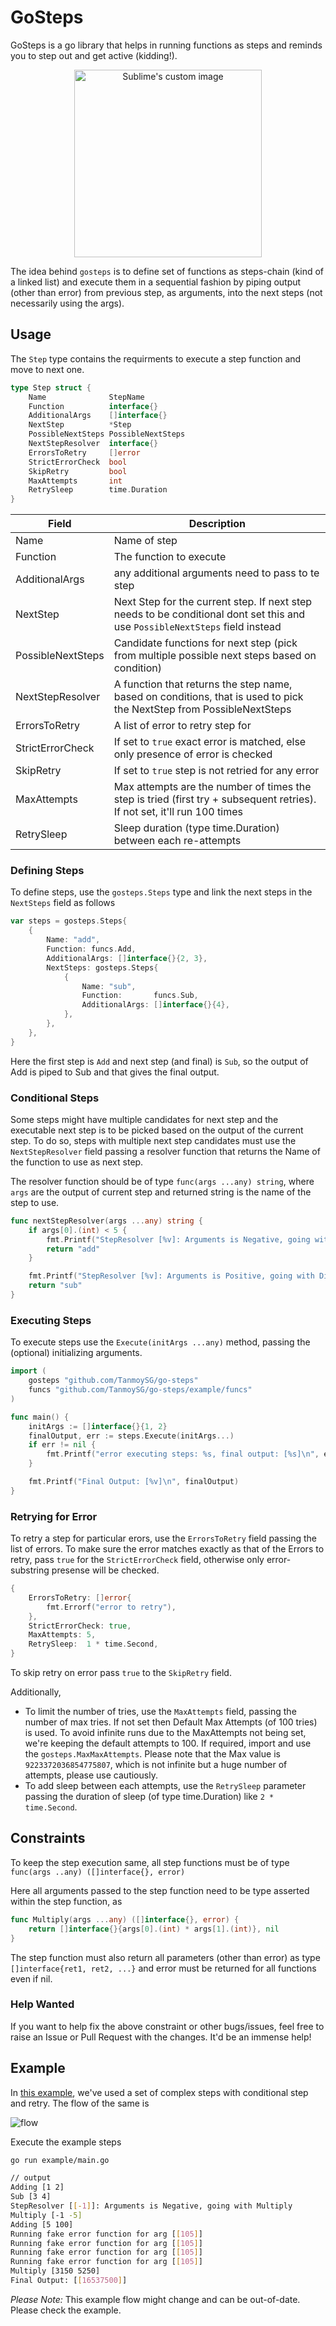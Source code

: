 

# GoSteps

GoSteps is a go library that helps in running functions as steps and reminds you to step out and get active (kidding!). 

<p align="center">
 <img src="https://codetips.dev/wp-content/uploads/2022/08/gopher-go-run.jpg" alt="Sublime's custom image" width="300" height="300" />
</p>

The idea behind `gosteps` is to define set of functions as steps-chain (kind of a linked list) and execute them in a sequential fashion by piping output (other than error) from previous step, as arguments, into the next steps (not necessarily using the args).

## Usage

The `Step` type contains the requirments to execute a step function and move to next one.

```go
type Step struct {
	Name              StepName
	Function          interface{}
	AdditionalArgs    []interface{}
	NextStep          *Step
	PossibleNextSteps PossibleNextSteps
	NextStepResolver  interface{}
	ErrorsToRetry     []error
	StrictErrorCheck  bool
	SkipRetry         bool
	MaxAttempts       int
	RetrySleep        time.Duration
}

```

| Field             | Description                                                                                                                  |
|-------------------|------------------------------------------------------------------------------------------------------------------------------|
| Name              | Name of step                                                                                                                 |
| Function          | The function to execute                                                                                                      |
| AdditionalArgs    | any additional arguments need to pass to te step                                                                             |
| NextStep          | Next Step for the current step. If next step needs to be conditional dont set this and use `PossibleNextSteps` field instead |
| PossibleNextSteps | Candidate functions for next step (pick from multiple possible next steps based on condition)                                |
| NextStepResolver  | A function that returns the step name, based on conditions, that is used to pick the NextStep from PossibleNextSteps         |
| ErrorsToRetry     | A list of error to retry step for                                                                                            |
| StrictErrorCheck  | If set to `true` exact error is matched, else only presence of error is checked                                              |
| SkipRetry         | If set to `true` step is not retried for any error                                                                           |
| MaxAttempts       | Max attempts are the number of times the step is tried (first try + subsequent retries). If not set, it'll run 100 times     |
| RetrySleep        | Sleep duration (type time.Duration) between each re-attempts                                                                 |

### Defining Steps

To define steps, use the `gosteps.Steps` type and link the next steps in the `NextSteps` field as follows

```go
var steps = gosteps.Steps{
	{
		Name: "add",
		Function: funcs.Add,
		AdditionalArgs: []interface{}{2, 3},
		NextSteps: gosteps.Steps{
			{
				Name: "sub",
				Function:       funcs.Sub,
				AdditionalArgs: []interface{}{4},
			},
		},
	},
}
```

Here the first step is `Add` and next step (and final) is `Sub`, so the output of Add is piped to Sub and that gives the final output.

### Conditional Steps

Some steps might have multiple candidates for next step and the executable next step is to be picked based on the output of the current step. To do so, steps with multiple next step candidates must use the `NextStepResolver` field passing a resolver function that returns the Name of the function to use as next step.

The resolver function should be of type `func(args ...any) string`, where `args` are the output of current step and returned string is the name of the step to use.

```go
func nextStepResolver(args ...any) string {
	if args[0].(int) < 5 {
		fmt.Printf("StepResolver [%v]: Arguments is Negative, going with Multiply\n", args)
		return "add"
	}

	fmt.Printf("StepResolver [%v]: Arguments is Positive, going with Divide\n", args)
	return "sub"
}
```

### Executing Steps

To execute steps use the `Execute(initArgs ...any)` method, passing the (optional) initializing arguments.

```go
import (
	gosteps "github.com/TanmoySG/go-steps"
	funcs "github.com/TanmoySG/go-steps/example/funcs"
)

func main() {
	initArgs := []interface{}{1, 2}
	finalOutput, err := steps.Execute(initArgs...)
	if err != nil {
		fmt.Printf("error executing steps: %s, final output: [%s]\n", err, finalOutput)
	}

	fmt.Printf("Final Output: [%v]\n", finalOutput)
}
```

### Retrying for Error

To retry a step for particular erors, use the `ErrorsToRetry` field passing the list of errors. To make sure the error matches exactly as that of the Errors to retry, pass `true` for the `StrictErrorCheck` field, otherwise only error-substring presense will be checked.

```go
{
	ErrorsToRetry: []error{
		fmt.Errorf("error to retry"),
	},
	StrictErrorCheck: true,
	MaxAttempts: 5,
	RetrySleep:  1 * time.Second,
}
```

To skip retry on error pass `true` to the `SkipRetry` field.

Additionally,

- To limit the number of tries, use the `MaxAttempts` field, passing the number of max tries. If not set then Default Max Attempts (of 100 tries) is used. To avoid infinite runs due to the MaxAttempts not being set, we're keeping the default attempts to 100. If required, import and use the `gosteps.MaxMaxAttempts`. Please note that the Max value is `9223372036854775807`, which is not infinite but a huge number of attempts, please use cautiously.
- To add sleep between each attempts, use the `RetrySleep` parameter passing the duration of sleep (of type time.Duration) like `2 * time.Second`.

## Constraints

To keep the step execution same, all step functions must be of type `func(args ..any) ([]interface{}, error)`

Here all arguments passed to the step function need to be type asserted within the step function, as

```go
func Multiply(args ...any) ([]interface{}, error) {
	return []interface{}{args[0].(int) * args[1].(int)}, nil
}
```

The step function must also return all parameters (other than error) as type `[]interface{ret1, ret2, ...}` and error must be returned for all functions even if nil.

### Help Wanted

If you want to help fix the above constraint or other bugs/issues, feel free to raise an Issue or Pull Request with the changes. It'd be an immense help!

## Example

In [this example](./example/multistep-example/main.go), we've used a set of complex steps with conditional step and retry. The flow of the same is

![flow](./example/multistep-example/diag.png)

Execute the example steps

```sh
go run example/main.go

// output
Adding [1 2]
Sub [3 4]
StepResolver [[-1]]: Arguments is Negative, going with Multiply
Multiply [-1 -5]
Adding [5 100]
Running fake error function for arg [[105]]
Running fake error function for arg [[105]]
Running fake error function for arg [[105]]
Running fake error function for arg [[105]]
Multiply [3150 5250]
Final Output: [[16537500]]
```

*Please Note:* This example flow might change and can be out-of-date. Please check the example.